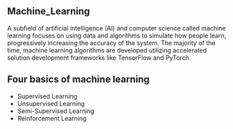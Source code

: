 ## Machine_Learning

A subfield of artificial intelligence (AI) and computer science called machine learning focuses on using data and algorithms to simulate how 
people learn, progressively increasing the accuracy of the system.
The majority of the time, machine learning algorithms are developed utilizing accelerated solution development frameworks like TensorFlow and PyTorch. 

## Four basics of machine learning
- Supervised Learning
- Unsupervised Learning
- Semi-Supervised Learning
- Reinforcement Learning 
